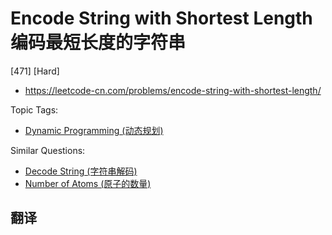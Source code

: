 # Encode String with Shortest Length 编码最短长度的字符串

[471] [Hard]

- https://leetcode-cn.com/problems/encode-string-with-shortest-length/

Topic Tags:

- [Dynamic Programming (动态规划)](https://leetcode-cn.com/tag/dynamic-programming/)

Similar Questions:

- [Decode String (字符串解码)](https://leetcode-cn.com/problems/decode-string/)
- [Number of Atoms (原子的数量)](https://leetcode-cn.com/problems/number-of-atoms/)

## 翻译
